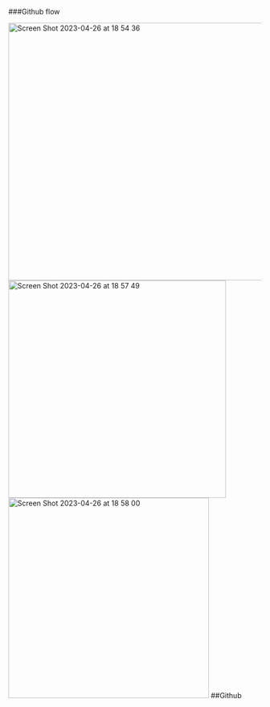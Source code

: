 ###Github flow

<img width="513" alt="Screen Shot 2023-04-26 at 18 54 36" src="https://user-images.githubusercontent.com/67893343/234586524-0fed6cf2-10da-4d28-b430-6ba84409c2b5.png">
<img width="433" alt="Screen Shot 2023-04-26 at 18 57 49" src="https://user-images.githubusercontent.com/67893343/234586584-71bbc77b-f4da-402b-bb59-49c95dab472f.png">
<img width="399" alt="Screen Shot 2023-04-26 at 18 58 00" src="https://user-images.githubusercontent.com/67893343/234586592-de957da0-4dae-42e2-a65a-f7c2381b943f.png">
##Github
